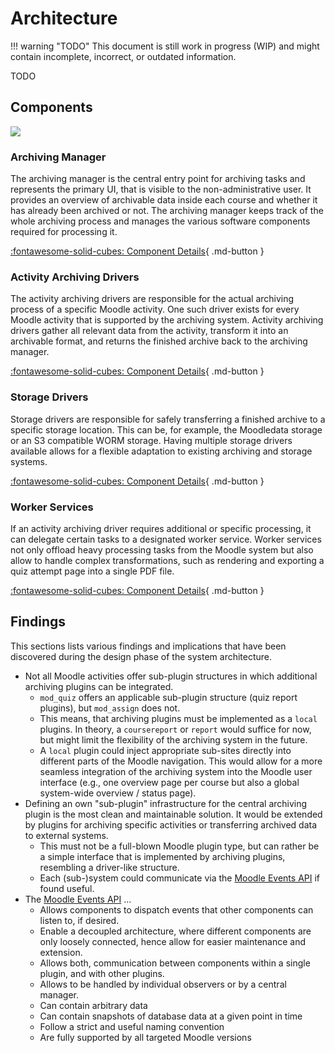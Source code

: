 # Architecture

!!! warning "TODO"
    This document is still work in progress (WIP) and might contain incomplete, incorrect, or outdated information.

TODO


## Components

![](./architecture-overview.drawio)

### Archiving Manager

The archiving manager is the central entry point for archiving tasks and represents the primary UI, that is visible to
the non-administrative user. It provides an overview of archivable data inside each course and whether it has already
been archived or not. The archiving manager keeps track of the whole archiving process and manages the various software
components required for processing it.

[:fontawesome-solid-cubes: Component Details](components/archiving-manager){ .md-button }


### Activity Archiving Drivers

The activity archiving drivers are responsible for the actual archiving process of a specific Moodle activity. One such
driver exists for every Moodle activity that is supported by the archiving system. Activity archiving drivers gather all
relevant data from the activity, transform it into an archivable format, and returns the finished archive back to the
archiving manager.

[:fontawesome-solid-cubes: Component Details](components/activity-archiving-drivers){ .md-button }


### Storage Drivers

Storage drivers are responsible for safely transferring a finished archive to a specific storage location. This can be,
for example, the Moodledata storage or an S3 compatible WORM storage. Having multiple storage drivers available allows
for a flexible adaptation to existing archiving and storage systems.

[:fontawesome-solid-cubes: Component Details](components/storage-drivers){ .md-button }


### Worker Services

If an activity archiving driver requires additional or specific processing, it can delegate certain tasks to a
designated worker service. Worker services not only offload heavy processing tasks from the Moodle system but also
allow to handle complex transformations, such as rendering and exporting a quiz attempt page into a single PDF file.

[:fontawesome-solid-cubes: Component Details](components/worker-services){ .md-button }


## Findings

This sections lists various findings and implications that have been discovered during the design phase of the
system architecture.

- Not all Moodle activities offer sub-plugin structures in which additional archiving plugins can be integrated.
    - `mod_quiz` offers an applicable sub-plugin structure (quiz report plugins), but `mod_assign` does not.
    - This means, that archiving plugins must be implemented as a `local` plugins. In theory, a `coursereport` or
      `report` would suffice for now, but might limit the flexibility of the archiving system in the future.
    - A `local` plugin could inject appropriate sub-sites directly into different parts of the Moodle navigation. This
      would allow for a more seamless integration of the archiving system into the Moodle user interface (e.g., one
      overview page per course but also a global system-wide overview / status page).
- Defining an own "sub-plugin" infrastructure for the central archiving plugin is the most clean and maintainable
  solution. It would be extended by plugins for archiving specific activities or transferring archived data to external
  systems.
    - This must not be a full-blown Moodle plugin type, but can rather be a simple interface that is implemented by
      archiving plugins, resembling a driver-like structure.
    - Each (sub-)system could communicate via the [Moodle Events API](https://docs.moodle.org/dev/Events_API) if found
      useful.
- The [Moodle Events API](https://docs.moodle.org/dev/Events_API) ...
    - Allows components to dispatch events that other components can listen to, if desired.
    - Enable a decoupled architecture, where different components are only loosely connected, hence allow for easier
      maintenance and extension.
    - Allows both, communication between components within a single plugin, and with other plugins.
    - Allows to be handled by individual observers or by a central manager.
    - Can contain arbitrary data
    - Can contain snapshots of database data at a given point in time
    - Follow a strict and useful naming convention
    - Are fully supported by all targeted Moodle versions

